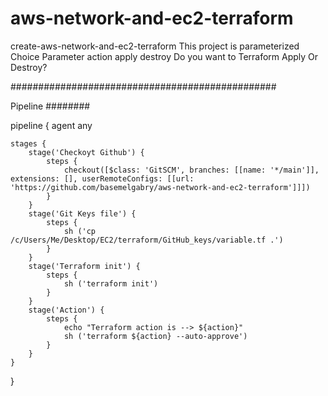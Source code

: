 # aws-network-and-ec2-terraform
create-aws-network-and-ec2-terraform
This project is parameterized
Choice Parameter
action
apply
destroy
Do you want to Terraform Apply Or Destroy?

################################################

Pipeline
########

pipeline {
    agent any

    stages {
        stage('Checkoyt Github') {
            steps {
                checkout([$class: 'GitSCM', branches: [[name: '*/main']], extensions: [], userRemoteConfigs: [[url: 'https://github.com/basemelgabry/aws-network-and-ec2-terraform']]])
            }
        }
        stage('Git Keys file') {
            steps {
                sh ('cp /c/Users/Me/Desktop/EC2/terraform/GitHub_keys/variable.tf .')
            }
        }
        stage('Terraform init') {
            steps {
                sh ('terraform init')
            }
        }
        stage('Action') {
            steps {
                echo "Terraform action is --> ${action}"
                sh ('terraform ${action} --auto-approve') 
            }
        }
    }
}
